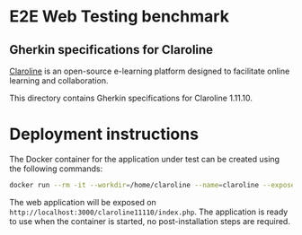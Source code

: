 E2E Web Testing benchmark
=========================

Gherkin specifications for Claroline
----------------------

[Claroline](https://www.claroline.com/) is an open-source e-learning platform designed to facilitate online learning and collaboration.

This directory contains Gherkin specifications for Claroline 1.11.10.

# Deployment instructions
The Docker container for the application under test can be created using the following commands:

```bash
docker run --rm -it --workdir=/home/claroline --name=claroline --expose 80 --expose 3306 -p 3000:80 -p 3306:3306 --entrypoint ./run-services-docker.sh dockercontainervm/claroline:1.11.10 bash
```

The web application will be exposed on `http://localhost:3000/claroline11110/index.php`. The application is ready to use when the container is started, no post-installation steps are required.

